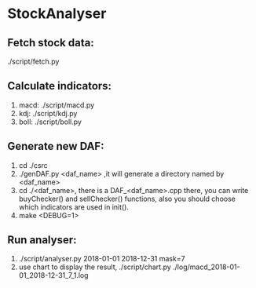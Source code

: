 # StockAnalyser

## Fetch stock data:
./script/fetch.py

## Calculate indicators:
1. macd: ./script/macd.py
2. kdj:  ./script/kdj.py
3. boll: ./script/boll.py

## Generate new DAF:
1. cd ./csrc
2. ./genDAF.py <daf_name> ,it will generate a directory named by <daf_name>
3. cd ./<daf_name>, there is a DAF_<daf_name>.cpp there, you can write buyChecker() and sellChecker() functions, also you should choose which indicators are used in init().
4. make <DEBUG=1>

## Run analyser:
1. ./script/analyser.py 2018-01-01 2018-12-31 mask=7
2. use chart to display the result, ./script/chart.py ./log/macd_2018-01-01_2018-12-31_7_1.log                                                                                                            
